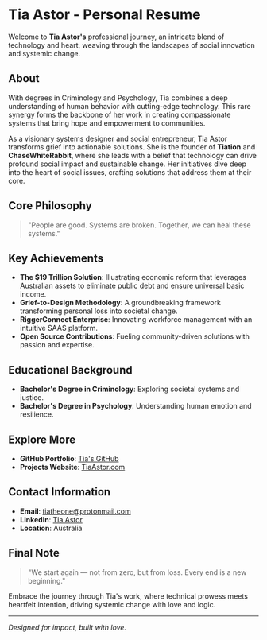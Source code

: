 # Tia Astor - Personal Resume

Welcome to **Tia Astor's** professional journey, an intricate blend of technology and heart, weaving through the landscapes of social innovation and systemic change.

## About

With degrees in Criminology and Psychology, Tia combines a deep understanding of human behavior with cutting-edge technology. This rare synergy forms the backbone of her work in creating compassionate systems that bring hope and empowerment to communities.

As a visionary systems designer and social entrepreneur, Tia Astor transforms grief into actionable solutions. She is the founder of **Tiation** and **ChaseWhiteRabbit**, where she leads with a belief that technology can drive profound social impact and sustainable change. Her initiatives dive deep into the heart of social issues, crafting solutions that address them at their core.

## Core Philosophy

> "People are good. Systems are broken. Together, we can heal these systems."

## Key Achievements

- **The $19 Trillion Solution**: Illustrating economic reform that leverages Australian assets to eliminate public debt and ensure universal basic income.
- **Grief-to-Design Methodology**: A groundbreaking framework transforming personal loss into societal change.
- **RiggerConnect Enterprise**: Innovating workforce management with an intuitive SAAS platform.
- **Open Source Contributions**: Fueling community-driven solutions with passion and expertise.

## Educational Background

- **Bachelor's Degree in Criminology**: Exploring societal systems and justice.
- **Bachelor's Degree in Psychology**: Understanding human emotion and resilience.

## Explore More

- **GitHub Portfolio**: [Tia's GitHub](https://github.com/tiation)
- **Projects Website**: [TiaAstor.com](http://your-github-pages-link.com)

## Contact Information

- **Email**: [tiatheone@protonmail.com](mailto:tiatheone@protonmail.com)
- **LinkedIn**: [Tia Astor](http://your-linkedin-profile-link.com)
- **Location**: Australia

## Final Note

> "We start again — not from zero, but from loss. Every end is a new beginning."

Embrace the journey through Tia's work, where technical prowess meets heartfelt intention, driving systemic change with love and logic.

---

*Designed for impact, built with love.*
